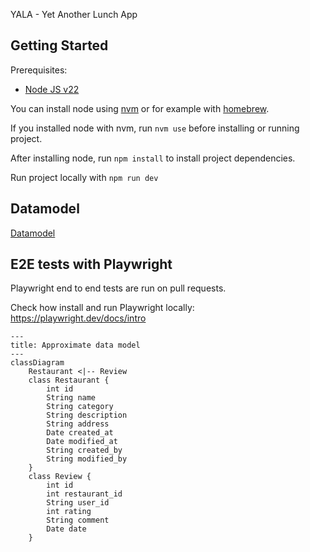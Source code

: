YALA - Yet Another Lunch App

## Getting Started

Prerequisites:

- [Node JS v22](https://nodejs.org/en)

You can install node using [nvm](https://github.com/nvm-sh/nvm) or for example with [homebrew](https://formulae.brew.sh/formula/node).

If you installed node with nvm, run `nvm use` before installing or running project.

After installing node, run `npm install` to install project dependencies.

Run project locally with `npm run dev`

## Datamodel

[Datamodel](docs/datamodel.md)

## E2E tests with Playwright

Playwright end to end tests are run on pull requests.

Check how install and run Playwright locally: https://playwright.dev/docs/intro

```mermaid
---
title: Approximate data model
---
classDiagram
    Restaurant <|-- Review
    class Restaurant {
        int id
        String name
        String category
        String description
        String address
        Date created_at
        Date modified_at
        String created_by
        String modified_by
    }
    class Review {
        int id
        int restaurant_id
        String user_id
        int rating
        String comment
        Date date
    }
```
